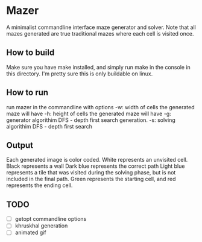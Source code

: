 # Mazer
A minimalist commandline interface maze generator and solver. Note that all mazes generated are true traditional mazes where each cell is visited once.

## How to build
Make sure you have make installed, and simply run make in the console in this directory.
I'm pretty sure this is only buildable on linux.

## How to run
run mazer in the commandline with options
-w: width of cells the generated maze will have
-h: height of cells the generated maze will have
-g: generator algorithim
    DFS - depth first search generation.
-s: solving algorithim
    DFS - depth first search

## Output
Each generated image is color coded.
White represents an unvisited cell.
Black represents a wall
Dark blue represents the correct path
Light blue represents a tile that was visited during the solving phase, but is not included in the final path.
Green represents the starting cell, and red represents the ending cell.


## TODO
- [ ] getopt commandline options
- [ ] khruskhal generation
- [ ] animated gif